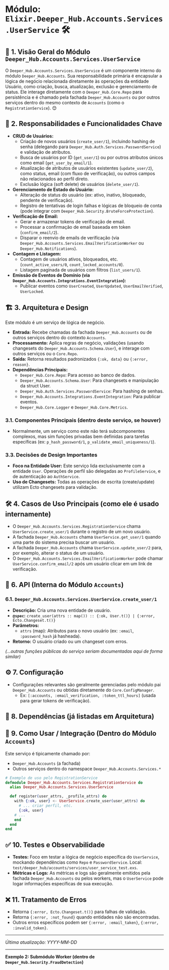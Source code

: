 # Módulo: `Elixir.Deeper_Hub.Accounts.Services.UserService` 🛠️

## 📜 1. Visão Geral do Módulo `Deeper_Hub.Accounts.Services.UserService`

O `Deeper_Hub.Accounts.Services.UserService` é um componente interno do módulo `Deeper_Hub.Accounts`. Sua responsabilidade primária é encapsular a lógica de negócio relacionada diretamente às operações da entidade Usuário, como criação, busca, atualização, exclusão e gerenciamento de status. Ele interage diretamente com o `Deeper_Hub.Core.Repo` para persistência e é chamado pela fachada `Deeper_Hub.Accounts` ou por outros serviços dentro do mesmo contexto de `Accounts` (como o `RegistrationService`). 😊

## 🎯 2. Responsabilidades e Funcionalidades Chave

*   **CRUD de Usuários:**
    *   Criação de novos usuários (`create_user/1`), incluindo hashing de senha (delegando para `Deeper_Hub.Auth.Services.PasswordService`) e validação de atributos.
    *   Busca de usuários por ID (`get_user/1`) ou por outros atributos únicos como email (`get_user_by_email/1`).
    *   Atualização de atributos de usuários existentes (`update_user/2`), como status, email (com fluxo de verificação), ou outros campos não relacionados ao perfil direto.
    *   Exclusão lógica (soft delete) de usuários (`delete_user/1`).
*   **Gerenciamento de Estado do Usuário:**
    *   Alteração de status do usuário (ex: ativo, inativo, bloqueado, pendente de verificação).
    *   Registro de tentativas de login falhas e lógicas de bloqueio de conta (pode integrar com `Deeper_Hub.Security.BruteForceProtection`).
*   **Verificação de Email:**
    *   Gerar e armazenar tokens de verificação de email.
    *   Processar a confirmação de email baseada em token (`confirm_email/2`).
    *   Disparar o reenvio de emails de verificação (via `Deeper_Hub.Accounts.Services.EmailVerificationWorker` ou `Deeper_Hub.Notifications`).
*   **Contagem e Listagem:**
    *   Contagem de usuários ativos, bloqueados, etc. (`count_active_users/0`, `count_locked_accounts/0`).
    *   Listagem paginada de usuários com filtros (`list_users/1`).
*   **Emissão de Eventos de Domínio (via `Deeper_Hub.Accounts.Integrations.EventIntegration`):**
    *   Publicar eventos como `UserCreated`, `UserUpdated`, `UserEmailVerified`, `UserLocked`.

## 🏗️ 3. Arquitetura e Design

Este módulo é um serviço de lógica de negócio.

*   **Entrada:** Recebe chamadas da fachada `Deeper_Hub.Accounts` ou de outros serviços dentro do contexto `Accounts`.
*   **Processamento:** Aplica regras de negócio, validações (usando changesets do `Deeper_Hub.Accounts.Schema.User`), e interage com outros serviços ou o `Core.Repo`.
*   **Saída:** Retorna resultados padronizados `{:ok, data}` ou `{:error, reason}`.
*   **Dependências Principais:**
    *   `Deeper_Hub.Core.Repo`: Para acesso ao banco de dados.
    *   `Deeper_Hub.Accounts.Schema.User`: Para changesets e manipulação da struct User.
    *   `Deeper_Hub.Auth.Services.PasswordService`: Para hashing de senhas.
    *   `Deeper_Hub.Accounts.Integrations.EventIntegration`: Para publicar eventos.
    *   `Deeper_Hub.Core.Logger` e `Deeper_Hub.Core.Metrics`.

### 3.1. Componentes Principais (dentro deste serviço, se houver)

*   Normalmente, um serviço como este não terá subcomponentes complexos, mas sim funções privadas bem definidas para tarefas específicas (ex: `p_hash_password/1`, `p_validate_email_uniqueness/1`).

### 3.3. Decisões de Design Importantes

*   **Foco na Entidade User:** Este serviço lida exclusivamente com a entidade `User`. Operações de perfil são delegadas ao `ProfileService`, e de autenticação ao `AuthService`.
*   **Uso de Changesets:** Todas as operações de escrita (create/update) utilizam Ecto changesets para validação.

## 🛠️ 4. Casos de Uso Principais (como ele é usado internamente)

*   O `Deeper_Hub.Accounts.Services.RegistrationService` chama `UserService.create_user/1` durante o registro de um novo usuário.
*   A fachada `Deeper_Hub.Accounts` chama `UserService.get_user/1` quando uma parte do sistema precisa buscar um usuário.
*   A fachada `Deeper_Hub.Accounts` chama `UserService.update_user/2` para, por exemplo, alterar o status de um usuário.
*   O `Deeper_Hub.Accounts.Services.EmailVerificationWorker` pode chamar `UserService.confirm_email/2` após um usuário clicar em um link de verificação.

## 📡 6. API (Interna do Módulo `Accounts`)

### 6.1. `Deeper_Hub.Accounts.Services.UserService.create_user/1`

*   **Descrição:** Cria uma nova entidade de usuário.
*   **`@spec`:** `create_user(attrs :: map()) :: {:ok, User.t()} | {:error, Ecto.Changeset.t()}`
*   **Parâmetros:**
    *   `attrs` (map): Atributos para o novo usuário (ex: `:email`, `:password_hash` já hasheada).
*   **Retorno:** O usuário criado ou um changeset com erros.

*(...outras funções públicas do serviço seriam documentadas aqui de forma similar)*

## ⚙️ 7. Configuração

*   Configurações relevantes são geralmente gerenciadas pelo módulo pai `Deeper_Hub.Accounts` ou obtidas diretamente do `Core.ConfigManager`.
    *   Ex: `[:accounts, :email_verification, :token_ttl_hours]` (usada para gerar tokens de verificação).

## 🔗 8. Dependências (já listadas em Arquitetura)

## 🤝 9. Como Usar / Integração (Dentro do Módulo `Accounts`)

Este serviço é tipicamente chamado por:
*   `Deeper_Hub.Accounts` (a fachada)
*   Outros serviços dentro do namespace `Deeper_Hub.Accounts.Services.*`

```elixir
# Exemplo de uso pelo RegistrationService
defmodule Deeper_Hub.Accounts.Services.RegistrationService do
  alias Deeper_Hub.Accounts.Services.UserService

  def register(user_attrs, _profile_attrs) do
    with {:ok, user} <- UserService.create_user(user_attrs) do
      # ... criar perfil, etc.
      {:ok, user}
    # ...
    end
  end
end
```

## ✅ 10. Testes e Observabilidade

*   **Testes:** Foco em testar a lógica de negócio específica do `UserService`, mockando dependências como `Repo` e `PasswordService`. Local: `test/deeper_hub/accounts/services/user_service_test.exs`.
*   **Métricas e Logs:** As métricas e logs são geralmente emitidos pela fachada `Deeper_Hub.Accounts` ou pelos workers, mas o `UserService` pode logar informações específicas de sua execução.

## ❌ 11. Tratamento de Erros

*   Retorna `{:error, Ecto.Changeset.t()}` para falhas de validação.
*   Retorna `{:error, :not_found}` quando entidades não são encontradas.
*   Outros erros específicos podem ser `{:error, :email_taken}`, `{:error, :invalid_token}`.

---

*Última atualização: YYYY-MM-DD*

---

**Exemplo 2: Submódulo Worker (dentro de `Deeper_Hub.Security.FraudDetection`)**

